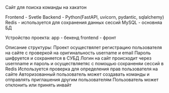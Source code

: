Сайт для поиска команды на хакатон 

Frontend - Svetle
Backend - Python(FastAPI, uvicorn, pydantic, sqlalchemy)
Redis - используется для сохранения данных сессий
MySQL - основняа БД

Устройство проекта:
app - бекенд
frontend - фронт

Описание структуры:
Проект осуществялет регистрацию пользователя на сайте с проверкой на оригинальность username и email
Пароль шифруется и сохраняется в СУБД
Логин на сайт происходит через usernname и пароль и осуществляетяс с помощью сохраненяи сессий в Redis
Используется проверка для определения прав пользователя на сайте
Авторизованный пользователь может создавать команды и отправлять приглашения другим пользователям
Пользователь может отклонить или принять инвайт



